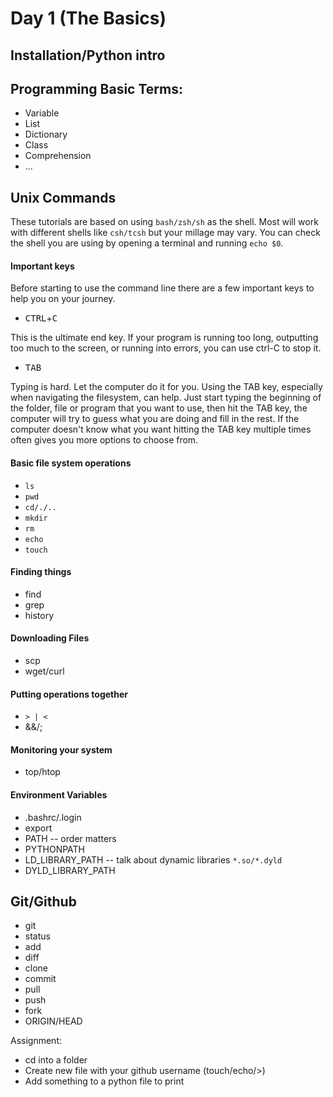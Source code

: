 # Day 1 (The Basics)

## Installation/Python intro

## Programming Basic Terms:

- Variable
- List
- Dictionary
- Class
- Comprehension
- ...


## Unix Commands

These tutorials are based on using `bash/zsh/sh` as the shell. Most will work with different shells like `csh/tcsh` but your millage may vary. You can check the shell you are using by opening a terminal and running `echo $0`.

#### Important keys

Before starting to use the command line there are a few important keys to help you on your journey.

- <kbd>CTRL</kbd>+<kbd>C</kbd>

This is the ultimate end key. If your program is running too long, outputting too much to the screen, or running into errors, you can use ctrl-C to stop it.

- <kbd>TAB</kbd>

Typing is hard. Let the computer do it for you. Using the TAB key, especially when navigating the filesystem, can help. Just start typing the beginning of the folder, file or program that you want to use, then hit the TAB key, the computer will try to guess what you are doing and fill in the rest. If the computer doesn't know what you want hitting the TAB key multiple times often gives you more options to choose from.


#### Basic file system operations
- `ls`
- `pwd`
- `cd/./..`
- `mkdir`
- `rm`
- `echo`
- `touch`

#### Finding things
- find
- grep
- history

#### Downloading Files
- scp
- wget/curl

#### Putting operations together
- `> | <`
- &&/;

#### Monitoring your system
- top/htop


#### Environment Variables
- .bashrc/.login
- export
- PATH -- order matters
- PYTHONPATH
- LD_LIBRARY_PATH -- talk about dynamic libraries `*.so/*.dyld`
- DYLD_LIBRARY_PATH


## Git/Github
- git
- status
- add
- diff
- clone
- commit
- pull
- push
- fork
- ORIGIN/HEAD

Assignment:
  - cd into a folder
  - Create new file with your github username (touch/echo/>)
  - Add something to a python file to print
